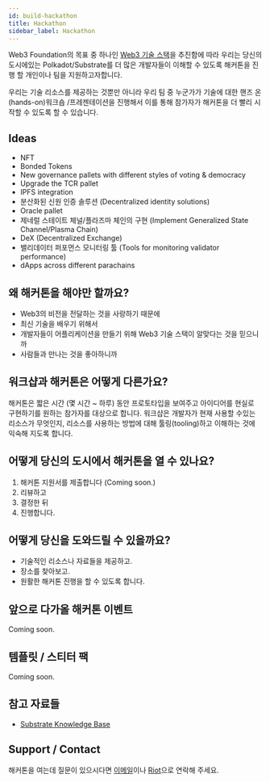 ```yaml
---
id: build-hackathon
title: Hackathon
sidebar_label: Hackathon
---
```


Web3 Foundation의 목표 중 하나인 [Web3 기술 스택](http://wiki.web3.foundation/en/latest/tech_stack/tech_stack_overview/)을 추진함에 따라 우리는 당신의 도시에있는 Polkadot/Substrate를 더 많은 개발자들이 이해할 수 있도록 해커톤을 진행 할 개인이나 팀을 지원하고자합니다.

우리는 기술 리소스를 제공하는 것뿐만 아니라 우리 팀 중 누군가가 기술에 대한 핸즈 온(hands-on)워크숍 /프레젠테이션을 진행해서 이를 통해 참가자가 해커톤을 더 빨리 시작할 수 있도록 할 수 있습니다.

## Ideas

- NFT
- Bonded Tokens
- New governance pallets with different styles of voting & democracy
- Upgrade the TCR pallet
- IPFS integration
- 분산화된 신원 인증 솔루션 (Decentralized identity solutions)
- Oracle pallet
- 제네럴 스테이트 체널/플라즈마 체인의 구현 (Implement Generalized State Channel/Plasma Chain)
- DeX (Decentralized Exchange)
- 밸리데이터 퍼포먼스 모니터링 툴 (Tools for monitoring validator performance)
- dApps across different parachains

## 왜 해커톤을 해야만 할까요?

- Web3의 비전을 전달하는 것을 사랑하기 때문에
- 최신 기술을 배우기 위해서
- 개발자들이 어플리케이션을 만들기 위해 Web3 기술 스택이 알맞다는 것을 믿으니까
- 사람들과 만나는 것을 좋아하니까

## 워크샵과 해커톤은 어떻게 다른가요?
해커톤은 짧은 시간 (몇 시간 ~ 하루) 동안 프로토타입을 보여주고 아이디어를 현실로 구현하기를 원하는 참가자를 대상으로 합니다. 워크샵은 개발자가 현재 사용할 수있는 리소스가 무엇인지, 리소스를 사용하는 방법에 대해 툴링(tooling)하고 이해하는 것에 익숙해 지도록 합니다.

## 어떻게 당신의 도시에서 해커톤을 열 수 있나요?
1. 해커톤 지원서를 제출합니다  (Coming soon.)
2. 리뷰하고
3. 결정한 뒤
4. 진행합니다.

## 어떻게 당신을 도와드릴 수 있을까요?

- 기술적인 리소스나 자료들을 제공하고.
- 장소를 찾아보고.
- 원활한 해커톤 진행을 할 수 있도록 합니다.

## 앞으로 다가올 해커톤 이벤트

Coming soon.

## 템플릿 / 스티터 팩

Coming soon.

## 참고 자료들

- [Substrate Knowledge Base](https://www.substrate.io/kb/learn-substrate)

## Support / Contact

해커톤을 여는데 질문이 있으시다면 [이메일](mailto:events@web3.foundation)이나 [Riot](https://riot.im/app/#/room/#polkadot-watercooler:matrix.org)으로 연락해 주세요.
